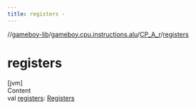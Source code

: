 ```yaml
---
title: registers -
---
```

//[gameboy-lib](../../index.md)/[gameboy.cpu.instructions.alu](../index.md)/[CP_A_r](index.md)/[registers](registers.md)



# registers  
[jvm]  
Content  
val [registers](registers.md): [Registers](../../gameboy.cpu/-registers/index.md)  



